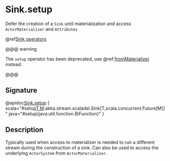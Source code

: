 # Sink.setup

Defer the creation of a `Sink` until materialization and access `ActorMaterializer` and `Attributes`

@ref[Sink operators](../index.md#sink-operators)

@@@ warning

The `setup` operator has been deprecated, use @ref:[fromMaterializer](./fromMaterializer.md) instead. 

@@@

## Signature

@apidoc[Sink.setup](Sink$) { scala="#setup[T,M](factory:(akka.stream.ActorMaterializer,akka.stream.Attributes)=&gt;akka.stream.scaladsl.Sink[T,M]):akka.stream.scaladsl.Sink[T,scala.concurrent.Future[M]]" java="#setup(java.util.function.BiFunction)" }

## Description

Typically used when access to materializer is needed to run a different stream during the construction of a sink.
Can also be used to access the underlying `ActorSystem` from `ActorMaterializer`.
